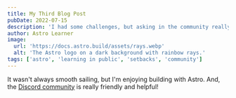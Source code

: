 ```yaml
---
title: My Third Blog Post
pubDate: 2022-07-15
description: 'I had some challenges, but asking in the community really helped!'
author: Astro Learner
image:
  url: 'https://docs.astro.build/assets/rays.webp'
  alt: 'The Astro logo on a dark background with rainbow rays.'
tags: ['astro', 'learning in public', 'setbacks', 'community']
---
```


It wasn't always smooth sailing, but I'm enjoying building with Astro. And, the [Discord community](https://astro.build/chat) is really friendly and helpful!
